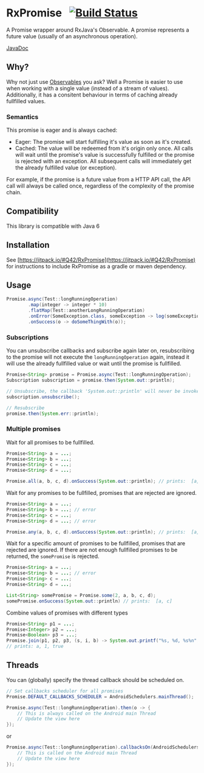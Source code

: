 # RxPromise &nbsp; [![Build Status](https://travis-ci.org/Q42/RxPromise.png)](https://travis-ci.org/Q42/RxPromise) 

A Promise wrapper around RxJava's Observable. A promise represents a future value (usually of an asynchronous operation).

<a href="https://jitpack.io/com/github/Q42/RxPromise/1.3/javadoc/" target="_blank">JavaDoc</a>

## Why?
Why not just use [Observables](http://reactivex.io/RxJava/javadoc/rx/Observable.html) you ask? Well a Promise is easier to use when working with a single value (instead of a stream of values). Additionally, it has a consitent behaviour in terms of caching already fullfilled values.

### Semantics
This promise is eager and is always cached:
- Eager: The promise will start fulfilling it's value as soon as it's created.
- Cached: The value will be redeemed from it's origin only once. All calls will wait until the promise's value is successfully fulfilled or the promise is rejected with an exception. All subsequent calls will immediately get the already fulfilled value (or exception). 

For example, if the promise is a future value from a HTTP API call, the API call will always be called once, regardless of the complexity of the promise chain.

## Compatibility
This library is compatible with Java 6

## Installation
See [https://jitpack.io/#Q42/RxPromise](https://jitpack.io/#Q42/RxPromise) for instructions to include RxPromise as a gradle or maven dependency.

## Usage

```java
Promise.async(Test::longRunningOperation)
        .map(integer -> integer * 10)
        .flatMap(Test::anotherLongRunningOperation)
        .onError(SomeException.class, someException -> log(someException))
        .onSuccess(o -> doSomeThingWith(o));
````

### Subscriptions
You can unsubscribe callbacks and subscribe again later on, resubscribing to the promise will not execute the `longRunningOperation` again, instead it will use the already fullfilled value or wait until the promise is fullfilled.

```java
Promise<String> promise = Promise.async(Test::longRunningOperation);
Subscription subscription = promise.then(System.out::println);

// Unsubscribe, the callback 'System.out::println' will never be invoked
subscription.unsubscribe();

// Resubscribe
promise.then(System.err::println);
```

### Multiple promises

Wait for all promises to be fullfilled.
```java
Promise<String> a = ...;
Promise<String> b = ...;
Promise<String> c = ...;
Promise<String> d = ...;

Promise.all(a, b, c, d).onSuccess(System.out::println); // prints:  [a, b, c, d]
```

Wait for any promises to be fullfilled, promises that are rejected are ignored.
```java
Promise<String> a = ...;
Promise<String> b = ...; // error
Promise<String> c = ...;
Promise<String> d = ...; // error

Promise.any(a, b, c, d).onSuccess(System.out::println); // prints:  [a, c]
```

Wait for a specific amount of promises to be fullfilled, promises that are rejected are ignored. If there are not enough fullfilled promises to be returned, the `somePromise` is rejected.
```java
Promise<String> a = ...;
Promise<String> b = ...; // error
Promise<String> c = ...;
Promise<String> d = ...;

List<String> somePromise = Promise.some(2, a, b, c, d);
somePromise.onSuccess(System.out::println) // prints:  [a, c]
```

Combine values of promises with different types
```java
Promise<String> p1 = ...;
Promise<Integer> p2 = ...;
Promise<Boolean> p3 = ...;
Promise.join(p1, p2, p3, (s, i, b) -> System.out.printf("%s, %d, %s%n", s, i, b));
// prints: a, 1, true
```

## Threads
You can (globally) specify the thread callback should be scheduled on.
```java
// Set callbacks scheduler for all promises
Promise.DEFAULT_CALLBACKS_SCHEDULER = AndroidSchedulers.mainThread();

Promise.async(Test::longRunningOperation).then(o -> {
    // This is always called on the Android main Thread
    // Update the view here
});
```
or
```java
Promise.async(Test::longRunningOperation).callbacksOn(AndroidSchedulers.mainThread()).then(o -> {
    // This is called on the Android main Thread
    // Update the view here
});
```
